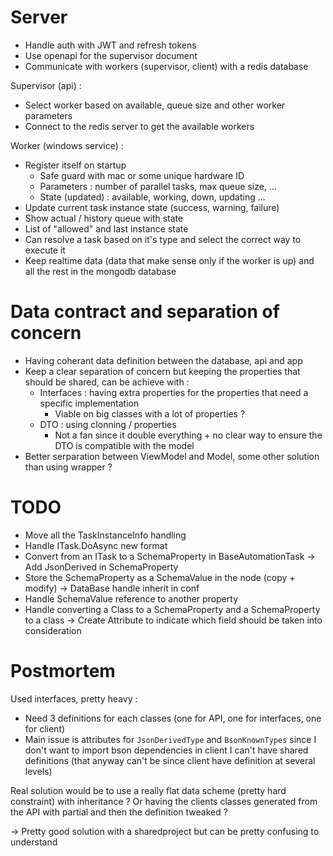 # Server

- Handle auth with JWT and refresh tokens
- Use openapi for the supervisor document
- Communicate with workers (supervisor, client) with a redis database

Supervisor (api) :
- Select worker based on available, queue size and other worker parameters
- Connect to the redis server to get the available workers

Worker (windows service) :
- Register itself on startup
    - Safe guard with mac or some unique hardware ID
    - Parameters : number of parallel tasks, max queue size, ...
    - State (updated) : available, working, down, updating ...
- Update current task instance state (success, warning, failure)
- Show actual / history queue with state
- List of "allowed"  and last instance state
- Can resolve a task based on it's type and select the correct way to execute it
- Keep realtime data (data that make sense only if the worker is up) and all the rest in the mongodb database

# Data contract and separation of concern

- Having coherant data definition between the database, api and app
- Keep a clear separation of concern but keeping the properties that should be shared, can be achieve with :
    - Interfaces : having extra properties for the properties that need a specific implementation
        - Viable on big classes with a lot of properties ?
    - DTO : using clonning / properties
        - Not a fan since it double everything + no clear way to ensure the DTO is compatible with the model
- Better serparation between ViewModel and Model, some other solution than using wrapper ?

# TODO

- Move all the TaskInstanceInfo handling
- Handle ITask.DoAsync new format
- Convert from an ITask to a SchemaProperty in BaseAutomationTask
	-> Add JsonDerived in SchemaProperty
- Store the SchemaProperty as a SchemaValue in the node (copy + modify)
	-> DataBase handle inherit in conf
- Handle SchemaValue reference to another property
- Handle converting a Class to a SchemaProperty and a SchemaProperty to a class
	-> Create Attribute to indicate which field should be taken into consideration

# Postmortem

Used interfaces, pretty heavy :
- Need 3 definitions for each classes (one for API, one for interfaces, one for client)
- Main issue is attributes for `JsonDerivedType` and `BsonKnownTypes` since I don't want to import bson dependencies in client I can't have shared definitions (that anyway can't be since client have definition at several levels)

Real solution would be to use a really flat data scheme (pretty hard constraint) with inheritance ? Or having the clients classes generated from the API with partial and then the definition tweaked ?

-> Pretty good solution with a sharedproject but can be pretty confusing to understand